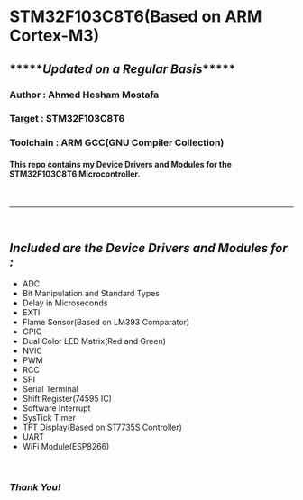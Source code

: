 
# STM32F103C8T6(Based on ARM Cortex-M3)
## \*\*\*\*\**Updated on a Regular Basis*\*\*\*\*\*

### **Author** : Ahmed Hesham Mostafa

### **Target** : STM32F103C8T6

### **Toolchain** : ARM GCC(GNU Compiler Collection)

#### This repo contains my Device Drivers and Modules for the STM32F103C8T6 Microcontroller.
<br/> 

**************************************************************   

<br/>

 ## *Included are the Device Drivers and Modules for :*
- ADC
- Bit Manipulation and Standard Types
- Delay in Microseconds
- EXTI
- Flame Sensor(Based on LM393 Comparator)
- GPIO
- Dual Color LED Matrix(Red and Green)
- NVIC
- PWM
- RCC
- SPI
- Serial Terminal
- Shift Register(74595 IC)
- Software Interrupt
- SysTick Timer
- TFT Display(Based on ST7735S Controller)
- UART
- WiFi Module(ESP8266)

<br/>

### *Thank You!*

